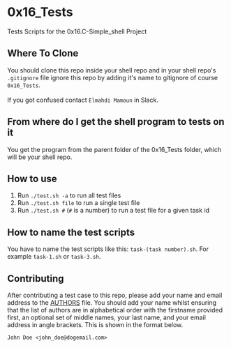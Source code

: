 # 0x16_Tests

Tests Scripts for the 0x16.C-Simple_shell Project
## Where To Clone

You should clone this repo inside your shell repo and in your shell repo's `.gitignore` file ignore this repo by adding it's name to gitignore of course `0x16_Tests`.
<br/>
<br/>
If you got confused contact `Elmahdi Mamoun` in Slack.

## From where do I get the shell program to tests on it

You get the program from the parent folder of the 0x16_Tests folder, which will be your shell repo.

## How to use

1. Run `./test.sh -a` to run all test files
2. Run `./test.sh file` to run a single test file
3. Run `./test.sh #` (`#` is a number) to run a test file for a given task id

## How to name the test scripts

You have to name the test scripts like this: `task-(task number).sh`. For example `task-1.sh` or `task-3.sh`.

## Contributing

After contributing a test case to this repo, please add your name and email address to the [AUTHORS](AUTHORS) file. You should add your name whilst ensuring that the list of authors are in alphabetical order with the firstname provided first, an optional set of middle names, your last name, and your email address in angle brackets. This is shown in the format below.

```
John Doe <john_doe@dogemail.com>
```

